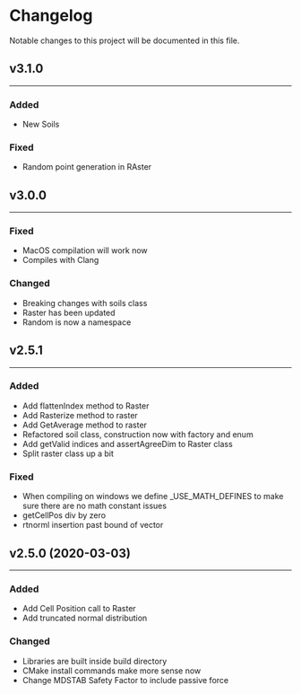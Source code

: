 # Changelog

Notable changes to this project will be documented in this file.

## v3.1.0
---

### Added

- New Soils

### Fixed

- Random point generation in RAster

## v3.0.0
---

### Fixed

- MacOS compilation will work now
- Compiles with Clang

### Changed

- Breaking changes with soils class
- Raster has been updated
- Random is now a namespace


## v2.5.1
---
### Added

- Add flattenIndex method to Raster
- Add Rasterize method to raster
- Add GetAverage method to raster
- Refactored soil class, construction now with factory and enum
- Add getValid indices and assertAgreeDim to Raster class
- Split raster class up a bit

### Fixed

- When compiling on windows we define _USE_MATH_DEFINES to make sure there are no math constant issues
- getCellPos div by zero
- rtnorml insertion past bound of vector

## v2.5.0 (2020-03-03)
---

### Added

- Add Cell Position call to Raster
- Add truncated normal distribution

### Changed

- Libraries are built inside build directory
- CMake install commands make more sense now
- Change MDSTAB Safety Factor to include passive force


